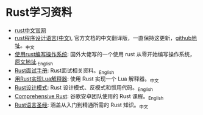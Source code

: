 # Rust学习资料

- [rust中文官网](http://www-staging.rust-lang.org/zh-CN/)
- [rust程序设计语言(中文)](https://kaisery.github.io/trpl-zh-cn/), 官方文档的中文翻译版，一直保持这更新，[github地址](https://github.com/KaiserY/trpl-zh-cn)。<sub>中文</sub>
- [使用rust编写操作系统](https://github.com/rustcc/writing-an-os-in-rust): 国外大佬写的一个使用 rust 从零开始编写操作系统，[原文地址](https://os.phil-opp.com/).<sub>English</sub>
- [Rust面试手册](https://github.com/imhq/rust-interview-handbook): Rust面试相关资料。<sub>English</sub>
- [用Rust实现Lua解释器](https://github.com/WuBingzheng/build-lua-in-rust): 使用 Rust 实现一个 Lua 解释器。<sub>中文</sub>
- [Rust设计模式](https://github.com/rust-unofficial/patterns): Rust 设计模式、反模式和惯用代码。<sub>English</sub>
- [Comprehensive Rust](https://github.com/google/comprehensive-rust): 谷歌安卓团队使用的 Rust 课程。<sub>English</sub>
- [Rust语言圣经](https://github.com/sunface/rust-course): 涵盖从入门到精通所需的 Rust 知识。<sub>中文</sub>
